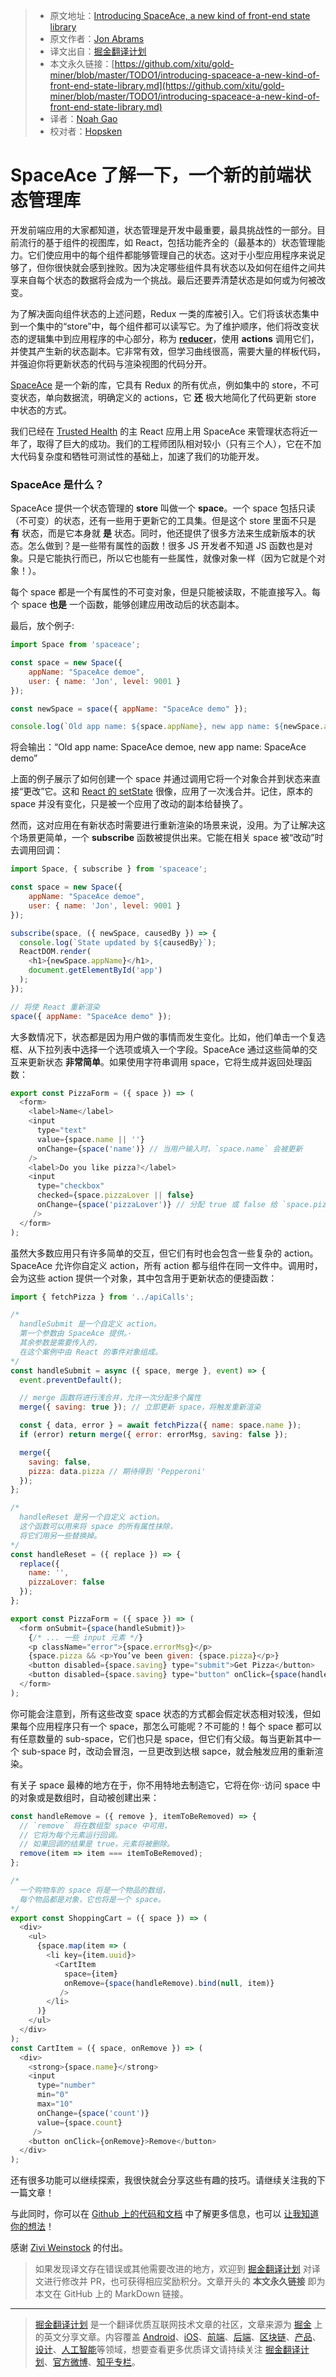 > * 原文地址：[Introducing SpaceAce, a new kind of front-end state library](https://medium.com/dailyjs/introducing-spaceace-a-new-kind-of-front-end-state-library-5215b18adc11)
> * 原文作者：[Jon Abrams](https://medium.com/@jonathanabrams?source=post_header_lockup)
> * 译文出自：[掘金翻译计划](https://github.com/xitu/gold-miner)
> * 本文永久链接：[https://github.com/xitu/gold-miner/blob/master/TODO1/introducing-spaceace-a-new-kind-of-front-end-state-library.md](https://github.com/xitu/gold-miner/blob/master/TODO1/introducing-spaceace-a-new-kind-of-front-end-state-library.md)
> * 译者：[Noah Gao](https://noahgao.net)
> * 校对者：[Hopsken](https://hopsken.com/)

# SpaceAce 了解一下，一个新的前端状态管理库

开发前端应用的大家都知道，状态管理是开发中最重要，最具挑战性的一部分。目前流行的基于组件的视图库，如 React，包括功能齐全的（最基本的）状态管理能力。它们使应用中的每个组件都能够管理自己的状态。这对于小型应用程序来说足够了，但你很快就会感到挫败。因为决定哪些组件具有状态以及如何在组件之间共享来自每个状态的数据将会成为一个挑战。最后还要弄清楚状态是如何或为何被改变。

为了解决面向组件状态的上述问题，Redux 一类的库被引入。它们将该状态集中到一个集中的“store”中，每个组件都可以读写它。为了维护顺序，他们将改变状态的逻辑集中到应用程序的中心部分，称为 [**reducer**](https://redux.js.org/basics/reducers)，使用 **actions** 调用它们，并使其产生新的状态副本。它非常有效，但学习曲线很高，需要大量的样板代码，并强迫你将更新状态的代码与渲染视图的代码分开。

[SpaceAce](https://github.com/JonAbrams/SpaceAce) 是一个新的库，它具有 Redux 的所有优点，例如集中的 store，不可变状态，单向数据流，明确定义的 actions，它 **还** 极大地简化了代码更新 store 中状态的方式。

我们已经在 [Trusted Health](https://www.trustedhealth.com/) 的主 React 应用上用 SpaceAce 来管理状态将近一年了，取得了巨大的成功。我们的工程师团队相对较小（只有三个人），它在不加大代码复杂度和牺牲可测试性的基础上，加速了我们的功能开发。

### SpaceAce 是什么？

SpaceAce 提供一个状态管理的 **store** 叫做一个 **space**。一个 space 包括只读（不可变）的状态，还有一些用于更新它的工具集。但是这个 store 里面不只是 **有** 状态，而是它本身就 **是** 状态。同时，他还提供了很多方法来生成新版本的状态。怎么做到？是一些带有属性的函数！很多 JS 开发者不知道 JS 函数也是对象。只是它能执行而已，所以它也能有一些属性，就像对象一样（因为它就是个对象！）。

每个 space 都是一个有属性的不可变对象，但是只能被读取，不能直接写入。每个 space **也是** 一个函数，能够创建应用改动后的状态副本。

最后，放个例子:

```javascript
import Space from 'spaceace';

const space = new Space({
    appName: "SpaceAce demoe",
    user: { name: 'Jon', level: 9001 }
});

const newSpace = space({ appName: "SpaceAce demo" });

console.log(`Old app name: ${space.appName}, new app name: ${newSpace.appName}`);
```

将会输出：“Old app name: SpaceAce demoe, new app name: SpaceAce demo”

上面的例子展示了如何创建一个 space 并通过调用它将一个对象合并到状态来直接“更改”它。这和 [React 的 setState](https://itnext.io/react-setstate-usage-and-gotchas-ac10b4e03d60) 很像，应用了一次浅合并。记住，原本的 space 并没有变化，只是被一个应用了改动的副本给替换了。

然而，这对应用在有新状态时需要进行重新渲染的场景来说，没用。为了让解决这个场景更简单，一个 **subscribe** 函数被提供出来。它能在相关 space 被“改动”时去调用回调：

```javascript
import Space, { subscribe } from 'spaceace';

const space = new Space({
    appName: "SpaceAce demoe",
    user: { name: 'Jon', level: 9001 }
});

subscribe(space, ({ newSpace, causedBy }) => {
  console.log(`State updated by ${causedBy}`);
  ReactDOM.render(
    <h1>{newSpace.appName}</h1>, 
    document.getElementById('app')
  );
});

// 将使 React 重新渲染
space({ appName: "SpaceAce demo" });
```

大多数情况下，状态都是因为用户做的事情而发生变化。比如，他们单击一个复选框、从下拉列表中选择一个选项或填入一个字段。SpaceAce 通过这些简单的交互来更新状态 **非常简单**。如果使用字符串调用 space，它将生成并返回处理函数：

```javascript
export const PizzaForm = ({ space }) => (
  <form>
    <label>Name</label>
    <input
      type="text"
      value={space.name || ''}
      onChange={space('name')} // 当用户输入时，`space.name` 会被更新
    />
    <label>Do you like pizza?</label>
    <input
      type="checkbox"
      checked={space.pizzaLover || false}
      onChange={space('pizzaLover')} // 分配 true 或 false 给 `space.pizzaLover`
     />
  </form>
);
```

虽然大多数应用只有许多简单的交互，但它们有时也会包含一些复杂的 action。SpaceAce 允许你自定义 action，所有 action 都与组件在同一文件中。调用时，会为这些 action 提供一个对象，其中包含用于更新状态的便捷函数：

```javascript
import { fetchPizza } from '../apiCalls';

/*
  handleSubmit 是一个自定义 action。
  第一个参数由 SpaceAce 提供。·
  其余参数是需要传入的，
  在这个案例中由 React 的事件对象组成。
*/
const handleSubmit = async ({ space, merge }, event) => {
  event.preventDefault();

  // merge 函数将进行浅合并，允许一次分配多个属性
  merge({ saving: true }); // 立即更新 space，将触发重新渲染

  const { data, error } = await fetchPizza({ name: space.name });
  if (error) return merge({ error: errorMsg, saving: false });

  merge({
    saving: false,
    pizza: data.pizza // 期待得到 'Pepperoni'
  });
};

/*
  handleReset 是另一个自定义 action。
  这个函数可以用来将 space 的所有属性抹除，
  将它们用另一些替换掉。
*/
const handleReset = ({ replace }) => {
  replace({
    name: '',
    pizzaLover: false
  });
};

export const PizzaForm = ({ space }) => (
  <form onSubmit={space(handleSubmit)}>
    {/* ... 一些 input 元素 */}
    <p className="error">{space.errorMsg}</p>
    {space.pizza && <p>You’ve been given: {space.pizza}</p>}
    <button disabled={space.saving} type="submit">Get Pizza</button>
    <button disabled={space.saving} type="button" onClick={space(handleReset)}>Reset</button>
  </form>
);
```

你可能会注意到，所有这些改变 space 状态的方式都会假定状态相对较浅，但如果每个应用程序只有一个 space，那怎么可能呢？不可能的！每个 space 都可以有任意数量的 sub-space，它们也只是 space，但它们有父级。每当更新其中一个 sub-space 时，改动会冒泡，一旦更改到达根 sapce，就会触发应用的重新渲染。

有关子 space 最棒的地方在于，你不用特地去制造它，它将在你··访问 space 中的对象或是数组时，自动被创建出来：

```javascript
const handleRemove = ({ remove }, itemToBeRemoved) => {
  // `remove` 将在数组型 space 中可用，
  // 它将为每个元素运行回调。
  // 如果回调的结果是 true，元素将被删除。
  remove(item => item === itemToBeRemoved);
};

/*
  一个购物车的 space 将是一个物品的数组，
  每个物品都是对象，它也将是一个 space。
*/
export const ShoppingCart = ({ space }) => (
  <div>
    <ul>
      {space.map(item => (
        <li key={item.uuid}>
          <CartItem
            space={item}
            onRemove={space(handleRemove).bind(null, item)}
           />
        </li>
      )}
    </ul>
  </div>
);
const CartItem = ({ space, onRemove }) => (
  <div>
    <strong>{space.name}</strong>
    <input
      type="number"
      min="0"
      max="10"
      onChange={space('count')}
      value={space.count}
     />
    <button onClick={onRemove}>Remove</button>
  </div>
);
```

还有很多功能可以继续探索，我很快就会分享这些有趣的技巧。请继续关注我的下一篇文章！

与此同时，你可以在 [Github 上的代码和文档](https://github.com/JonAbrams/SpaceAce) 中了解更多信息，也可以 [让我知道你的想法](https://twitter.com/JonathanAbrams)！

感谢 [Zivi Weinstock](https://medium.com/@z1v1?source=post_page) 的付出。

> 如果发现译文存在错误或其他需要改进的地方，欢迎到 [掘金翻译计划](https://github.com/xitu/gold-miner) 对译文进行修改并 PR，也可获得相应奖励积分。文章开头的 **本文永久链接** 即为本文在 GitHub 上的 MarkDown 链接。


---

> [掘金翻译计划](https://github.com/xitu/gold-miner) 是一个翻译优质互联网技术文章的社区，文章来源为 [掘金](https://juejin.im) 上的英文分享文章。内容覆盖 [Android](https://github.com/xitu/gold-miner#android)、[iOS](https://github.com/xitu/gold-miner#ios)、[前端](https://github.com/xitu/gold-miner#前端)、[后端](https://github.com/xitu/gold-miner#后端)、[区块链](https://github.com/xitu/gold-miner#区块链)、[产品](https://github.com/xitu/gold-miner#产品)、[设计](https://github.com/xitu/gold-miner#设计)、[人工智能](https://github.com/xitu/gold-miner#人工智能)等领域，想要查看更多优质译文请持续关注 [掘金翻译计划](https://github.com/xitu/gold-miner)、[官方微博](http://weibo.com/juejinfanyi)、[知乎专栏](https://zhuanlan.zhihu.com/juejinfanyi)。

